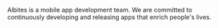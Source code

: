 Albites is a mobile app development team. We are committed to continuously developing and releasing apps that enrich people's lives.
